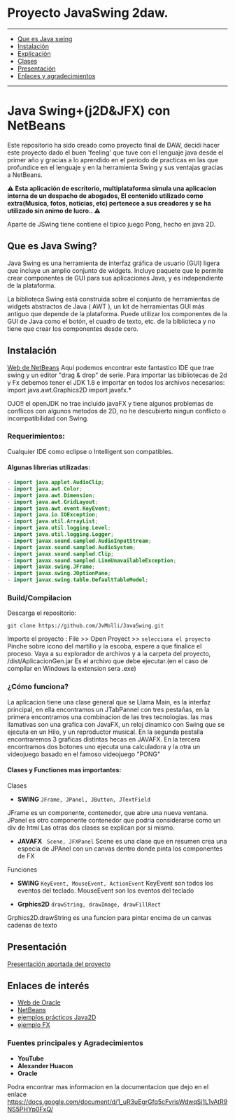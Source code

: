 # Proyecto JavaSwing 2daw.

---

- [Que es Java swing](#introducción)
- [Instalación](#instalación)
- [Explicación](#explicación)
- [Clases](#clases)
- [Presentación](#presentación)
- [Enlaces y agradecimientos](#enlaces-de-interés)

---

# Java Swing+(j2D&JFX) con NetBeans

Este repositorio ha sido creado como proyecto final de DAW, decidi hacer este proyecto dado el buen 'feeling' que tuve con el lenguaje java desde el primer año y gracias a lo aprendido en el periodo de practicas en las que profundice en el lenguaje y en la herramienta Swing y sus ventajas gracias a NetBeans.


**⚠ Esta aplicación de escritorio, multiplataforma simula una aplicacion interna de un despacho de abogados, El contenido utilizado como extra(Musica, fotos, noticias, etc) pertenece a sus creadores y se ha utilizado sin animo de lucro.. ⚠**

Aparte de JSwing tiene contiene el tipico juego Pong, hecho en java 2D.



## Que es Java Swing?


Java Swing es una herramienta de interfaz gráfica de usuario (GUI) ligera que incluye un amplio conjunto de widgets. Incluye paquete que le permite crear componentes de GUI para sus aplicaciones Java, y es independiente de la plataforma.

La biblioteca Swing está construida sobre el conjunto de herramientas de widgets abstractos de Java ( AWT ), un kit de herramientas GUI más antiguo que depende de la plataforma. Puede utilizar los componentes de la GUI de Java como el botón, el cuadro de texto, etc. de la biblioteca y no tiene que crear los componentes desde cero.


## Instalación 

<a href="https://https://netbeans.org//">Web de NetBeans</a>
Aqui podemos encontrar este fantastico IDE que trae swing y un editor "drag & drop" de serie.
Para importar las bibliotecas de 2d y Fx debemos tener el JDK 1.8 e importar en todos los archivos necesarios:
import java.awt.Graphics2D
import javafx.*

OJO!! el openJDK no trae incluido javaFX y tiene algunos problemas de conflicos con algunos metodos de 2D, no he descubierto ningun conflicto o incompatibilidad con Swing.

### Requerimientos:

Cualquier IDE como eclipse o Intelligent son compatibles.

#### Algunas librerias utilizadas:

```java
- import java.applet.AudioClip;
- import java.awt.Color;
- import java.awt.Dimension;
- import java.awt.GridLayout;
- import java.awt.event.KeyEvent;
- import java.io.IOException;
- import java.util.ArrayList;
- import java.util.logging.Level;
- import java.util.logging.Logger;
- import javax.sound.sampled.AudioInputStream;
- import javax.sound.sampled.AudioSystem;
- import javax.sound.sampled.Clip;
- import javax.sound.sampled.LineUnavailableException;
- import javax.swing.JFrame;
- import javax.swing.JOptionPane;
- import javax.swing.table.DefaultTableModel;
```

### Build/Compilacion

Descarga el repositorio:

```
git clone https://github.com/JvMolli/JavaSwing.git
```

Importe el proyecto : 
File >> Open Proyect >> `selecciona el proyecto`
Pinche sobre icono del martillo y la escoba, espere a que finalice el proceso.
Vaya a su explorador de archivos y a la carpeta del proyecto, /dist/AplicacionGen.jar
Es el archivo que debe ejecutar.(en el caso de compilar en Windows la extension sera .exe)

### ¿Cómo funciona?

La aplicacion tiene una clase general que se Llama Main, es la interfaz principal, en ella encontramos un JTabPannel con tres pestañas, en la primera encontramos una combinacion de las tres tecnologias. las mas llamativas son una grafica con JavaFX, un reloj dinamico con Swing que se ejecuta en un Hilo, y un reproductor musical.
En la segunda pestalla encontraremos 3 graficas distintas hecas en JAVAFX.
En la tercera encontramos dos botones uno ejecuta una calculadora y la otra un videojuego basado en el famoso videojuego "PONG"

#### Clases y Functiones mas importantes:

Clases
- **SWING**
```JFrame, JPanel, JButton, JTextField```

JFrame es un componente, contenedor, que abre una nueva ventana.
JPanel es otro componente contenedor que podria considerarse como un div de html
Las otras dos clases se explican por si mismo.

- **JAVAFX**
``` Scene, JFXPanel```
Scene es una clase que en resumen crea una especia de JPAnel con un canvas dentro donde pinta los componentes de FX


Funciones
- **SWING**
```KeyEvent, MouseEvent, ActionEvent```
KeyEvent son todos los eventos del teclado.
MouseEvent son los eventos del teclado

- **Grphics2D**
```drawString, drawImage, drawFillRect```

Grphics2D.drawString es una funcion para pintar encima de un canvas cadenas de texto


## Presentación

<a href="https://docs.google.com/presentation/d/1oaOL1J_8zCYa9q_vTFpAxN5WGAZCndsVx-ulWDgnw08/edit#slide=id.gc6f80d1ff_0_0">Presentación aportada del proyecto</a>

## Enlaces de interés



- <a href="https://www.oracle.com/es/index.html">Web de Oracle</a>
- <a href="https://netbeans.org/">NetBeans</a>
- <a href="https://docs.oracle.com/javase/tutorial/2d/index.html">ejemplos prácticos Java2D</a>
- <a href="https://docs.oracle.com/javase/8/javafx/get-started-tutorial/hello_world.htm">ejemplo FX</a>


### Fuentes principales y Agradecimientos

- **YouTube**
- **Alexander Huacon**
- **Oracle**


Podra encontrar mas informacion en la documentacion que dejo en el enlace
https://docs.google.com/document/d/1_uR3uEgrGfq5cFvrisWdwqSj1L1vAtR9NS5PHYp0FxQ/
